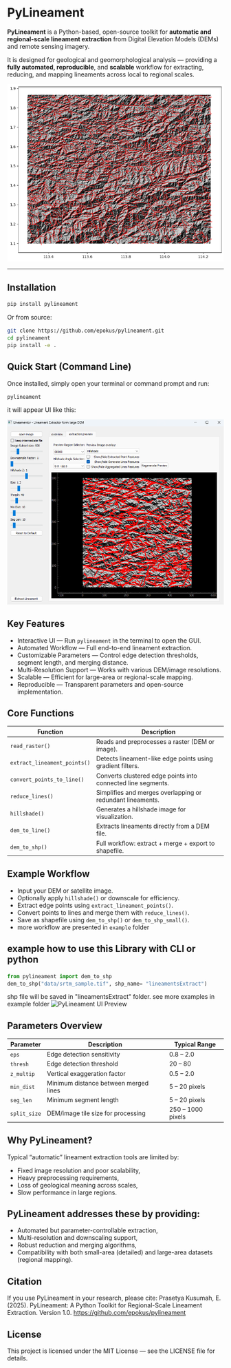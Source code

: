 # PyLineament

**PyLineament** is a Python-based, open-source toolkit for **automatic and regional-scale lineament extraction** from Digital Elevation Models (DEMs) and remote sensing imagery.

It is designed for geological and geomorphological analysis — providing a **fully automated, reproducible**, and **scalable** workflow for extracting, reducing, and mapping lineaments across local to regional scales.

![alt text](https://github.com/epokus/pylineament/blob/main/example/lienament_extracted.png?raw=true)

---

## Installation

```bash
pip install pylineament
```
Or from source:

```bash
git clone https://github.com/epokus/pylineament.git
cd pylineament
pip install -e .
```

## Quick Start (Command Line)

Once installed, simply open your terminal or command prompt and run:



```bash
pylineament
```
it will appear UI like this:

![alt text](https://github.com/epokus/pylineament/blob/main/example/pylineament_ui_image.png?raw=true)


## Key Features
- Interactive UI — Run `pylineament` in the terminal to open the GUI.
- Automated Workflow — Full end-to-end lineament extraction.
- Customizable Parameters — Control edge detection thresholds, segment length, and merging distance.
- Multi-Resolution Support — Works with various DEM/image resolutions.
- Scalable — Efficient for large-area or regional-scale mapping.
- Reproducible — Transparent parameters and open-source implementation.

## Core Functions
| Function                     | Description                                                  |
| ---------------------------- | ------------------------------------------------------------ |
| `read_raster()`              | Reads and preprocesses a raster (DEM or image).              |
| `extract_lineament_points()` | Detects lineament-like edge points using gradient filters.   |
| `convert_points_to_line()`   | Converts clustered edge points into connected line segments. |
| `reduce_lines()`             | Simplifies and merges overlapping or redundant lineaments.   |
| `hillshade()`                | Generates a hillshade image for visualization.               |
| `dem_to_line()`              | Extracts lineaments directly from a DEM file.                |
| `dem_to_shp()`               | Full workflow: extract + merge + export to shapefile.        |


## Example Workflow
- Input your DEM or satellite image.
- Optionally apply `hillshade()` or downscale for efficiency.
- Extract edge points using `extract_lineament_points()`.
- Convert points to lines and merge them with `reduce_lines()`.
- Save as shapefile using `dem_to_shp()` or `dem_to_shp_small()`.
- more workflow are presented in `example` folder

## example how to use this Library with CLI or python

```python
from pylineament import dem_to_shp
dem_to_shp("data/srtm_sample.tif", shp_name= "lineamentsExtract")
```
shp file will be saved in "lineamentsExtract" folder.
see more examples in example folder
![PyLineament UI Preview](examples/lienament_extracted.png)


## Parameters Overview
| Parameter    | Description                           | Typical Range     |
| ------------ | ------------------------------------- | ----------------- |
| `eps`        | Edge detection sensitivity            | 0.8 – 2.0         |
| `thresh`     | Edge detection threshold              | 20 – 80           |
| `z_multip`   | Vertical exaggeration factor          | 0.5 – 2.0         |
| `min_dist`   | Minimum distance between merged lines | 5 – 20 pixels     |
| `seg_len`    | Minimum segment length                | 5 – 20 pixels     |
| `split_size` | DEM/image tile size for processing    | 250 – 1000 pixels |


## Why PyLineament?
Typical “automatic” lineament extraction tools are limited by:
- Fixed image resolution and poor scalability,
- Heavy preprocessing requirements,
- Loss of geological meaning across scales,
- Slow performance in large regions.

## PyLineament addresses these by providing:
- Automated but parameter-controllable extraction,
- Multi-resolution and downscaling support,
- Robust reduction and merging algorithms,
- Compatibility with both small-area (detailed) and large-area datasets (regional mapping).

## Citation
If you use PyLineament in your research, please cite:
Prasetya Kusumah, E. (2025). PyLineament: A Python Toolkit for Regional-Scale Lineament Extraction. 
Version 1.0. https://github.com/epokus/pylineament

## License
This project is licensed under the MIT License — see the LICENSE
 file for details.




